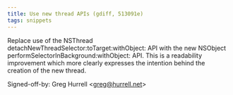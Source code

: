 ```yaml
---
title: Use new thread APIs (gdiff, 513091e)
tags: snippets
---
```


Replace use of the NSThread detachNewThreadSelector:toTarget:withObject: API with the new NSObject performSelectorInBackground:withObject: API. This is a readability improvement which more clearly expresses the intention behind the creation of the new thread.

Signed-off-by: Greg Hurrell &lt;greg@hurrell.net&gt;
